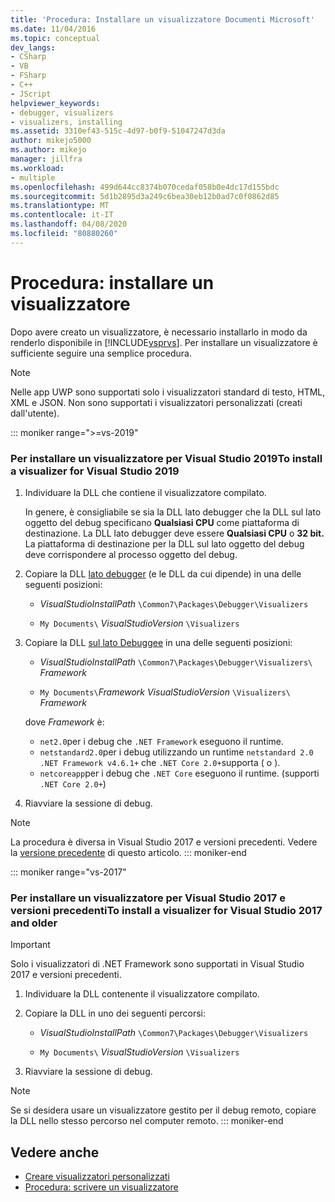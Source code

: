 ```yaml
---
title: 'Procedura: Installare un visualizzatore Documenti Microsoft'
ms.date: 11/04/2016
ms.topic: conceptual
dev_langs:
- CSharp
- VB
- FSharp
- C++
- JScript
helpviewer_keywords:
- debugger, visualizers
- visualizers, installing
ms.assetid: 3310ef43-515c-4d97-b0f9-51047247d3da
author: mikejo5000
ms.author: mikejo
manager: jillfra
ms.workload:
- multiple
ms.openlocfilehash: 499d644cc8374b070cedaf058b0e4dc17d155bdc
ms.sourcegitcommit: 5d1b2895d3a249c6bea30eb12b0ad7c0f0862d85
ms.translationtype: MT
ms.contentlocale: it-IT
ms.lasthandoff: 04/08/2020
ms.locfileid: "80880260"
---
```

# <a name="how-to-install-a-visualizer"></a>Procedura: installare un visualizzatore
Dopo avere creato un visualizzatore, è necessario installarlo in modo da renderlo disponibile in [!INCLUDE[vsprvs](../code-quality/includes/vsprvs_md.md)]. Per installare un visualizzatore è sufficiente seguire una semplice procedura.

> [!NOTE]
> Nelle app UWP sono supportati solo i visualizzatori standard di testo, HTML, XML e JSON. Non sono supportati i visualizzatori personalizzati (creati dall'utente).

::: moniker range=">=vs-2019"
### <a name="to-install-a-visualizer-for-visual-studio-2019"></a>Per installare un visualizzatore per Visual Studio 2019To install a visualizer for Visual Studio 2019
  
1. Individuare la DLL che contiene il visualizzatore compilato.

   In genere, è consigliabile se sia la DLL lato debugger che la DLL sul lato oggetto del debug specificano **Qualsiasi CPU** come piattaforma di destinazione. La DLL lato debugger deve essere **Qualsiasi CPU** o **32 bit.** La piattaforma di destinazione per la DLL sul lato oggetto del debug deve corrispondere al processo oggetto del debug.

2. Copiare la DLL [lato debugger](create-custom-visualizers-of-data.md#to-create-the-debugger-side) (e le DLL da cui dipende) in una delle seguenti posizioni:

    - *VisualStudioInstallPath* `\Common7\Packages\Debugger\Visualizers`

    - `My Documents\` *VisualStudioVersion* `\Visualizers`
    
3. Copiare la DLL [sul lato Debuggee](create-custom-visualizers-of-data.md#to-create-the-debuggee-side) in una delle seguenti posizioni:

    - *VisualStudioInstallPath* `\Common7\Packages\Debugger\Visualizers\` *Framework*

    - `My Documents\`*Framework VisualStudioVersion* `\Visualizers\` *Framework*

    dove *Framework* è:
    - `net2.0`per i debug che `.NET Framework` eseguono il runtime.
    - `netstandard2.0`per i debug utilizzando un runtime `netstandard 2.0` `.NET Framework v4.6.1+` che `.NET Core 2.0+`supporta ( o ).
    - `netcoreapp`per i debug che `.NET Core` eseguono il runtime. (supporti `.NET Core 2.0+`)

4. Riavviare la sessione di debug.

> [!NOTE]
> La procedura è diversa in Visual Studio 2017 e versioni precedenti. Vedere la [versione precedente](how-to-install-a-visualizer.md?view=vs-2017) di questo articolo.
::: moniker-end

::: moniker range="vs-2017"
### <a name="to-install-a-visualizer-for-visual-studio-2017-and-older"></a>Per installare un visualizzatore per Visual Studio 2017 e versioni precedentiTo install a visualizer for Visual Studio 2017 and older

> [!IMPORTANT]
> Solo i visualizzatori di .NET Framework sono supportati in Visual Studio 2017 e versioni precedenti.

1. Individuare la DLL contenente il visualizzatore compilato.

2. Copiare la DLL in uno dei seguenti percorsi:

    - *VisualStudioInstallPath* `\Common7\Packages\Debugger\Visualizers`

    - `My Documents\` *VisualStudioVersion* `\Visualizers`

3. Riavviare la sessione di debug.

> [!NOTE]
> Se si desidera usare un visualizzatore gestito per il debug remoto, copiare la DLL nello stesso percorso nel computer remoto.
::: moniker-end

## <a name="see-also"></a>Vedere anche
- [Creare visualizzatori personalizzati](../debugger/create-custom-visualizers-of-data.md)
- [Procedura: scrivere un visualizzatore](create-custom-visualizers-of-data.md)
